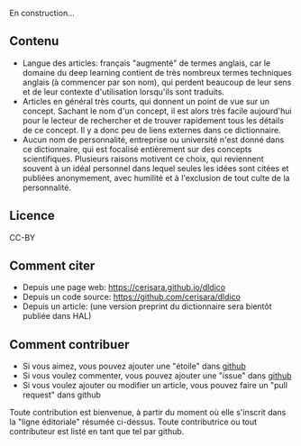 En construction...

## Contenu

- Langue des articles: français "augmenté" de termes anglais, car le domaine du deep learning contient
de très nombreux termes techniques anglais (à commencer par son nom), qui perdent beaucoup de leur sens
et de leur contexte d'utilisation lorsqu'ils sont traduits.
- Articles en général très courts, qui donnent un point de vue sur un concept. Sachant le nom d'un concept, il est alors très facile aujourd'hui pour le lecteur de rechercher et de trouver rapidement tous les détails de ce concept. Il y a donc peu de liens externes dans ce dictionnaire.
- Aucun nom de personnalité, entreprise ou université n'est donné dans ce dictionnaire, qui est focalisé
entièrement sur des concepts scientifiques. Plusieurs raisons motivent ce choix, qui reviennent souvent
à un idéal personnel dans lequel seules les idées sont citées et publiées anonymement,
avec humilité et à l'exclusion de tout culte de la personnalité.

## Licence

CC-BY

## Comment citer

- Depuis une page web: https://cerisara.github.io/dldico
- Depuis un code source: https://github.com/cerisara/dldico
- Depuis un article: (une version preprint du dictionnaire sera bientôt publiée dans HAL)

## Comment contribuer

- Si vous aimez, vous pouvez ajouter une "étoile" dans [github](https://github.com/cerisara/dldico)
- Si vous voulez commenter, vous pouvez ajouter une "issue" dans [github](https://github.com/cerisara/dldico)
- Si vous voulez ajouter ou modifier un article, vous pouvez faire un "pull request" dans github

Toute contribution est bienvenue, à partir du moment où elle s'inscrit dans la "ligne éditoriale" résumée ci-dessus. Toute contributrice ou tout contributeur est listé en tant que tel par github.

